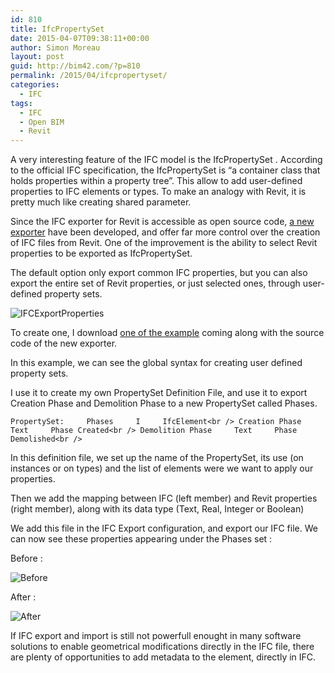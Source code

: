 ```yaml
---
id: 810
title: IfcPropertySet
date: 2015-04-07T09:38:11+00:00
author: Simon Moreau
layout: post
guid: http://bim42.com/?p=810
permalink: /2015/04/ifcpropertyset/
categories:
  - IFC
tags:
  - IFC
  - Open BIM
  - Revit
---
```

A very interesting feature of the IFC model is the IfcPropertySet . According to the official IFC specification, the IfcPropertySet is &#8220;a container class that holds properties within a property tree&#8221;. This allow to add user-defined properties to IFC elements or types. To make an analogy with Revit, it is pretty much like creating shared parameter.

Since the IFC exporter for Revit is accessible as open source code, [a new exporter](https://apps.exchange.autodesk.com/RVT/en/Detail/Index?id=appstore.exchange.autodesk.com%3Aifc2015_windows32and64%3Aen) have been developed, and offer far more control over the creation of IFC files from Revit. One of the improvement is the ability to select Revit properties to be exported as IfcPropertySet.

The default option only export common IFC properties, but you can also export the entire set of Revit properties, or just selected ones, through user-defined property sets.

![IFCExportProperties](http://bim42.com/wp-content/uploads/2015/04/IFCExportProperties.png)

To create one, I download [one of the example](http://sourceforge.net/p/ifcexporter/wiki/Notes%20on%20support%20for%20Extended%20FMHandOverView/) coming along with the source code of the new exporter.

In this example, we can see the global syntax for creating user defined property sets.

I use it to create my own PropertySet Definition File, and use it to export Creation Phase and Demolition Phase to a new PropertySet called Phases.

 `PropertySet:     Phases     I     IfcElement<br />
Creation Phase     Text     Phase Created<br />
Demolition Phase     Text     Phase Demolished<br />
` 

In this definition file, we set up the name of the PropertySet, its use (on instances or on types) and the list of elements were we want to apply our properties.
  
Then we add the mapping between IFC (left member) and Revit properties (right member), along with its data type (Text, Real, Integer or Boolean)

We add this file in the IFC Export configuration, and export our IFC file. We can now see these properties appearing under the Phases set :

Before :

![Before](http://bim42.com/wp-content/uploads/2015/04/Before.png)

After :

![After](http://bim42.com/wp-content/uploads/2015/04/After.png)

If IFC export and import is still not powerfull enought in many software solutions to enable geometrical modifications directly in the IFC file, there are plenty of opportunities to add metadata to the element, directly in IFC.